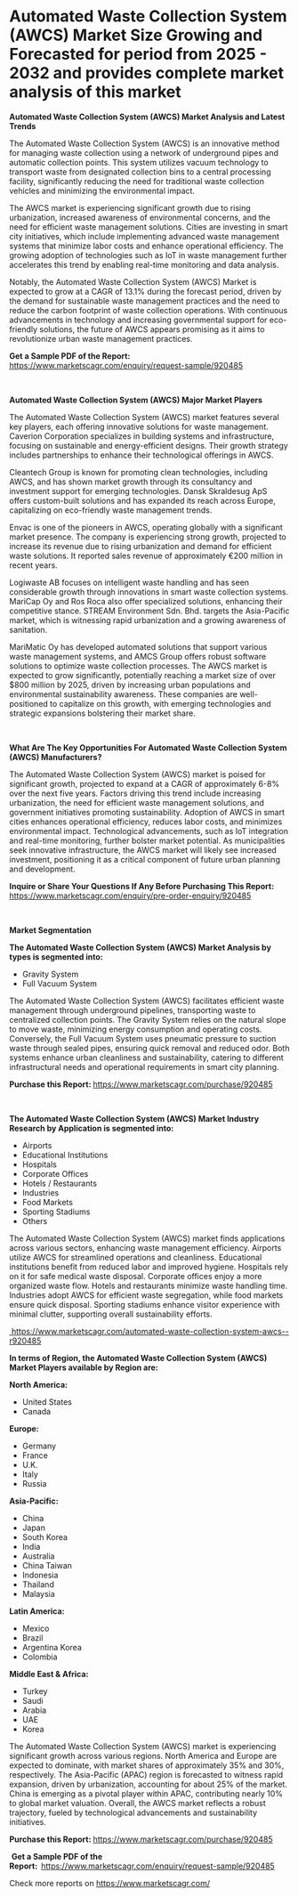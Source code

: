 <p><h1>Automated Waste Collection System (AWCS) Market Size Growing and Forecasted for period from 2025 - 2032 and provides complete market analysis of this market</h1></p><p><strong>Automated Waste Collection System (AWCS) Market Analysis and Latest Trends</strong></p>
<p><p>The Automated Waste Collection System (AWCS) is an innovative method for managing waste collection using a network of underground pipes and automatic collection points. This system utilizes vacuum technology to transport waste from designated collection bins to a central processing facility, significantly reducing the need for traditional waste collection vehicles and minimizing the environmental impact.</p><p>The AWCS market is experiencing significant growth due to rising urbanization, increased awareness of environmental concerns, and the need for efficient waste management solutions. Cities are investing in smart city initiatives, which include implementing advanced waste management systems that minimize labor costs and enhance operational efficiency. The growing adoption of technologies such as IoT in waste management further accelerates this trend by enabling real-time monitoring and data analysis.</p><p>Notably, the Automated Waste Collection System (AWCS) Market is expected to grow at a CAGR of 13.1% during the forecast period, driven by the demand for sustainable waste management practices and the need to reduce the carbon footprint of waste collection operations. With continuous advancements in technology and increasing governmental support for eco-friendly solutions, the future of AWCS appears promising as it aims to revolutionize urban waste management practices.</p></p>
<p><strong>Get a Sample PDF of the Report:&nbsp;</strong> <a href="https://www.marketscagr.com/enquiry/request-sample/920485?utm_campaign=2480&utm_medium=2&utm_source=Github&utm_content=ia&utm_term=11032025&utm_id=automated-waste-collection-system-awcs">https://www.marketscagr.com/enquiry/request-sample/920485</a></p>
<p>&nbsp;</p>
<p><strong>Automated Waste Collection System (AWCS) Major Market Players</strong></p>
<p><p>The Automated Waste Collection System (AWCS) market features several key players, each offering innovative solutions for waste management. Caverion Corporation specializes in building systems and infrastructure, focusing on sustainable and energy-efficient designs. Their growth strategy includes partnerships to enhance their technological offerings in AWCS.</p><p>Cleantech Group is known for promoting clean technologies, including AWCS, and has shown market growth through its consultancy and investment support for emerging technologies. Dansk Skraldesug ApS offers custom-built solutions and has expanded its reach across Europe, capitalizing on eco-friendly waste management trends.</p><p>Envac is one of the pioneers in AWCS, operating globally with a significant market presence. The company is experiencing strong growth, projected to increase its revenue due to rising urbanization and demand for efficient waste solutions. It reported sales revenue of approximately €200 million in recent years.</p><p>Logiwaste AB focuses on intelligent waste handling and has seen considerable growth through innovations in smart waste collection systems. MariCap Oy and Ros Roca also offer specialized solutions, enhancing their competitive stance. STREAM Environment Sdn. Bhd. targets the Asia-Pacific market, which is witnessing rapid urbanization and a growing awareness of sanitation.</p><p>MariMatic Oy has developed automated solutions that support various waste management systems, and AMCS Group offers robust software solutions to optimize waste collection processes. The AWCS market is expected to grow significantly, potentially reaching a market size of over $800 million by 2025, driven by increasing urban populations and environmental sustainability awareness. These companies are well-positioned to capitalize on this growth, with emerging technologies and strategic expansions bolstering their market share.</p></p>
<p>&nbsp;</p>
<p><strong>What Are The Key Opportunities For Automated Waste Collection System (AWCS) Manufacturers?</strong></p>
<p><p>The Automated Waste Collection System (AWCS) market is poised for significant growth, projected to expand at a CAGR of approximately 6-8% over the next five years. Factors driving this trend include increasing urbanization, the need for efficient waste management solutions, and government initiatives promoting sustainability. Adoption of AWCS in smart cities enhances operational efficiency, reduces labor costs, and minimizes environmental impact. Technological advancements, such as IoT integration and real-time monitoring, further bolster market potential. As municipalities seek innovative infrastructure, the AWCS market will likely see increased investment, positioning it as a critical component of future urban planning and development.</p></p>
<p><strong>Inquire or Share Your Questions If Any Before Purchasing This Report:</strong> <a href="https://www.marketscagr.com/enquiry/pre-order-enquiry/920485?utm_campaign=2480&utm_medium=2&utm_source=Github&utm_content=ia&utm_term=11032025&utm_id=automated-waste-collection-system-awcs">https://www.marketscagr.com/enquiry/pre-order-enquiry/920485</a></p>
<p>&nbsp;</p>
<p><strong>Market Segmentation</strong></p>
<p><strong>The Automated Waste Collection System (AWCS) Market Analysis by types is segmented into:</strong></p>
<p><ul><li>Gravity System</li><li>Full Vacuum System</li></ul></p>
<p><p>The Automated Waste Collection System (AWCS) facilitates efficient waste management through underground pipelines, transporting waste to centralized collection points. The Gravity System relies on the natural slope to move waste, minimizing energy consumption and operating costs. Conversely, the Full Vacuum System uses pneumatic pressure to suction waste through sealed pipes, ensuring quick removal and reduced odor. Both systems enhance urban cleanliness and sustainability, catering to different infrastructural needs and operational requirements in smart city planning.</p></p>
<p><strong>Purchase this Report:&nbsp;</strong><a href="https://www.marketscagr.com/purchase/920485?utm_campaign=2480&utm_medium=2&utm_source=Github&utm_content=ia&utm_term=11032025&utm_id=automated-waste-collection-system-awcs">https://www.marketscagr.com/purchase/920485</a></p>
<p>&nbsp;</p>
<p><strong>The Automated Waste Collection System (AWCS) Market Industry Research by Application is segmented into:</strong></p>
<p><ul><li>Airports</li><li>Educational Institutions</li><li>Hospitals</li><li>Corporate Offices</li><li>Hotels / Restaurants</li><li>Industries</li><li>Food Markets</li><li>Sporting Stadiums</li><li>Others</li></ul></p>
<p><p>The Automated Waste Collection System (AWCS) market finds applications across various sectors, enhancing waste management efficiency. Airports utilize AWCS for streamlined operations and cleanliness. Educational institutions benefit from reduced labor and improved hygiene. Hospitals rely on it for safe medical waste disposal. Corporate offices enjoy a more organized waste flow. Hotels and restaurants minimize waste handling time. Industries adopt AWCS for efficient waste segregation, while food markets ensure quick disposal. Sporting stadiums enhance visitor experience with minimal clutter, supporting overall sustainability efforts.</p></p>
<p><a href="https://www.marketscagr.com/automated-waste-collection-system-awcs--r920485?utm_campaign=2480&utm_medium=2&utm_source=Github&utm_content=ia&utm_term=11032025&utm_id=automated-waste-collection-system-awcs">&nbsp;https://www.marketscagr.com/automated-waste-collection-system-awcs--r920485</a></p>
<p><strong>In terms of Region, the Automated Waste Collection System (AWCS) Market Players available by Region are:</strong></p>
<p>
    <p> <strong> North America: </strong>
        <ul>
            <li>United States</li>
            <li>Canada</li>
        </ul>
        </p> 
    <p> <strong> Europe: </strong>
        <ul>
            <li>Germany</li>
            <li>France</li>
            <li>U.K.</li>
            <li>Italy</li>
            <li>Russia</li>
        </ul>
        </p> 
    <p> <strong> Asia-Pacific: </strong>
        <ul>
            <li>China</li>
            <li>Japan</li>
            <li>South Korea</li>
            <li>India</li>
            <li>Australia</li>
            <li>China Taiwan</li>
            <li>Indonesia</li>
            <li>Thailand</li>
            <li>Malaysia</li>
        </ul>
        </p> 
    <p> <strong> Latin America: </strong>
        <ul>
            <li>Mexico</li>
            <li>Brazil</li>
            <li>Argentina Korea</li>
            <li>Colombia</li>
        </ul>
        </p> 
    <p> <strong> Middle East & Africa: </strong>
        <ul>
            <li>Turkey</li>
            <li>Saudi</li>
            <li>Arabia</li>
            <li>UAE</li>
            <li>Korea</li>
        </ul>
    </p>
    </p>
<p><p>The Automated Waste Collection System (AWCS) market is experiencing significant growth across various regions. North America and Europe are expected to dominate, with market shares of approximately 35% and 30%, respectively. The Asia-Pacific (APAC) region is forecasted to witness rapid expansion, driven by urbanization, accounting for about 25% of the market. China is emerging as a pivotal player within APAC, contributing nearly 10% to global market valuation. Overall, the AWCS market reflects a robust trajectory, fueled by technological advancements and sustainability initiatives.</p></p>
<p><strong>Purchase this Report: </strong><a href="https://www.marketscagr.com/purchase/920485?utm_campaign=2480&utm_medium=2&utm_source=Github&utm_content=ia&utm_term=11032025&utm_id=automated-waste-collection-system-awcs">https://www.marketscagr.com/purchase/920485</a></p>
<p>&nbsp;<strong>Get a Sample PDF of the Report:&nbsp;&nbsp;</strong><a href="https://www.marketscagr.com/enquiry/request-sample/920485?utm_campaign=2480&utm_medium=2&utm_source=Github&utm_content=ia&utm_term=11032025&utm_id=automated-waste-collection-system-awcs">https://www.marketscagr.com/enquiry/request-sample/920485</a></p>
<p><strong></strong></p>
<p>Check more reports on <a href="https://www.marketscagr.com/?utm_campaign=2480&utm_medium=2&utm_source=Github&utm_content=ia&utm_term=11032025&utm_id=automated-waste-collection-system-awcs">https://www.marketscagr.com/</a></p>